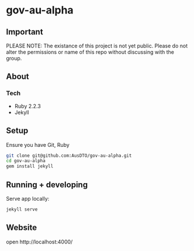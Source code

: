 # gov-au-alpha

## Important
PLEASE NOTE: The existance of this project is not yet public. Please do not alter the permissions or name of this repo without discussing with the group.

## About

### Tech

* Ruby 2.2.3
* Jekyll

## Setup

Ensure you have Git, Ruby

``` bash
git clone git@github.com:AusDTO/gov-au-alpha.git
cd gov-au-alpha
gem install jekyll
```

## Running + developing

Serve app locally:

``` bash
jekyll serve
```

## Website
open http://localhost:4000/

